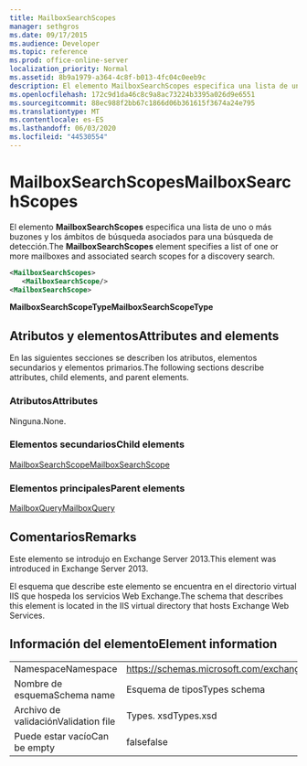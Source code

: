 ```yaml
---
title: MailboxSearchScopes
manager: sethgros
ms.date: 09/17/2015
ms.audience: Developer
ms.topic: reference
ms.prod: office-online-server
localization_priority: Normal
ms.assetid: 8b9a1979-a364-4c8f-b013-4fc04c0eeb9c
description: El elemento MailboxSearchScopes especifica una lista de uno o más buzones y los ámbitos de búsqueda asociados para una búsqueda de detección.
ms.openlocfilehash: 172c9d1da46c8c9a8ac73224b3395a026d9e6551
ms.sourcegitcommit: 88ec988f2bb67c1866d06b361615f3674a24e795
ms.translationtype: MT
ms.contentlocale: es-ES
ms.lasthandoff: 06/03/2020
ms.locfileid: "44530554"
---
```

# <a name="mailboxsearchscopes"></a><span data-ttu-id="5fbd6-103">MailboxSearchScopes</span><span class="sxs-lookup"><span data-stu-id="5fbd6-103">MailboxSearchScopes</span></span>

<span data-ttu-id="5fbd6-104">El elemento **MailboxSearchScopes** especifica una lista de uno o más buzones y los ámbitos de búsqueda asociados para una búsqueda de detección.</span><span class="sxs-lookup"><span data-stu-id="5fbd6-104">The **MailboxSearchScopes** element specifies a list of one or more mailboxes and associated search scopes for a discovery search.</span></span> 
  
```XML
<MailboxSearchScopes>
   <MailboxSearchScope/>
<MailboxSearchScope>
```

<span data-ttu-id="5fbd6-105">**MailboxSearchScopeType**</span><span class="sxs-lookup"><span data-stu-id="5fbd6-105">**MailboxSearchScopeType**</span></span>

## <a name="attributes-and-elements"></a><span data-ttu-id="5fbd6-106">Atributos y elementos</span><span class="sxs-lookup"><span data-stu-id="5fbd6-106">Attributes and elements</span></span>

<span data-ttu-id="5fbd6-107">En las siguientes secciones se describen los atributos, elementos secundarios y elementos primarios.</span><span class="sxs-lookup"><span data-stu-id="5fbd6-107">The following sections describe attributes, child elements, and parent elements.</span></span>
  
### <a name="attributes"></a><span data-ttu-id="5fbd6-108">Atributos</span><span class="sxs-lookup"><span data-stu-id="5fbd6-108">Attributes</span></span>

<span data-ttu-id="5fbd6-109">Ninguna.</span><span class="sxs-lookup"><span data-stu-id="5fbd6-109">None.</span></span>
  
### <a name="child-elements"></a><span data-ttu-id="5fbd6-110">Elementos secundarios</span><span class="sxs-lookup"><span data-stu-id="5fbd6-110">Child elements</span></span>

[<span data-ttu-id="5fbd6-111">MailboxSearchScope</span><span class="sxs-lookup"><span data-stu-id="5fbd6-111">MailboxSearchScope</span></span>](mailboxsearchscope.md)
  
### <a name="parent-elements"></a><span data-ttu-id="5fbd6-112">Elementos principales</span><span class="sxs-lookup"><span data-stu-id="5fbd6-112">Parent elements</span></span>

[<span data-ttu-id="5fbd6-113">MailboxQuery</span><span class="sxs-lookup"><span data-stu-id="5fbd6-113">MailboxQuery</span></span>](mailboxquery.md)
  
## <a name="remarks"></a><span data-ttu-id="5fbd6-114">Comentarios</span><span class="sxs-lookup"><span data-stu-id="5fbd6-114">Remarks</span></span>

<span data-ttu-id="5fbd6-115">Este elemento se introdujo en Exchange Server 2013.</span><span class="sxs-lookup"><span data-stu-id="5fbd6-115">This element was introduced in Exchange Server 2013.</span></span>
  
<span data-ttu-id="5fbd6-116">El esquema que describe este elemento se encuentra en el directorio virtual IIS que hospeda los servicios Web Exchange.</span><span class="sxs-lookup"><span data-stu-id="5fbd6-116">The schema that describes this element is located in the IIS virtual directory that hosts Exchange Web Services.</span></span>
  
## <a name="element-information"></a><span data-ttu-id="5fbd6-117">Información del elemento</span><span class="sxs-lookup"><span data-stu-id="5fbd6-117">Element information</span></span>

|||
|:-----|:-----|
|<span data-ttu-id="5fbd6-118">Namespace</span><span class="sxs-lookup"><span data-stu-id="5fbd6-118">Namespace</span></span>  <br/> |https://schemas.microsoft.com/exchange/services/2006/types  <br/> |
|<span data-ttu-id="5fbd6-119">Nombre de esquema</span><span class="sxs-lookup"><span data-stu-id="5fbd6-119">Schema name</span></span>  <br/> |<span data-ttu-id="5fbd6-120">Esquema de tipos</span><span class="sxs-lookup"><span data-stu-id="5fbd6-120">Types schema</span></span>  <br/> |
|<span data-ttu-id="5fbd6-121">Archivo de validación</span><span class="sxs-lookup"><span data-stu-id="5fbd6-121">Validation file</span></span>  <br/> |<span data-ttu-id="5fbd6-122">Types. xsd</span><span class="sxs-lookup"><span data-stu-id="5fbd6-122">Types.xsd</span></span>  <br/> |
|<span data-ttu-id="5fbd6-123">Puede estar vacío</span><span class="sxs-lookup"><span data-stu-id="5fbd6-123">Can be empty</span></span>  <br/> |<span data-ttu-id="5fbd6-124">false</span><span class="sxs-lookup"><span data-stu-id="5fbd6-124">false</span></span>  <br/> |
   

